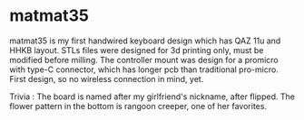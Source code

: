 # matmat35
matmat35 is my first handwired keyboard design which has QAZ 11u and HHKB layout.
STLs files were designed for 3d printing only, must be modified before milling. The controller mount was design for a promicro with type-C connector, which has longer pcb than traditional pro-micro. First design, so no wireless connection in mind, yet.

Trivia : The board is named after my girlfriend's nickname, after flipped. The flower pattern in the bottom is rangoon creeper, one of her favorites. 
